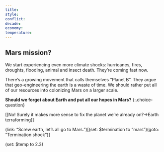 ```yaml
---
title: 
style: 
conflict: 
decade: 
economy: 
temperature: 
---
```


## Mars mission?

We start experiencing even more climate shocks: hurricanes, fires, droughts, flooding, animal and insect death. They’re coming fast now.

There’s a growing movement that calls themselves “Planet B”. They argue that geo-engineering the earth is a waste of time. We should rather put all of our resources into colonizing Mars on a larger scale.

**Should we forget about Earth and put all our hopes in Mars?**
{:.choice-question}

[[No! Surely it makes more sense to fix the planet we’re already on?->Earth terraforming]]

(link: “Screw earth, let’s all go to Mars.”)[(set: $termination to “mars”)(goto: “Termination shock”)]

(set: $temp to 2.3)
